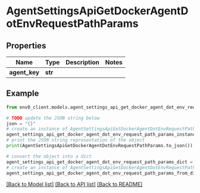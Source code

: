 # AgentSettingsApiGetDockerAgentDotEnvRequestPathParams


## Properties

Name | Type | Description | Notes
------------ | ------------- | ------------- | -------------
**agent_key** | **str** |  | 

## Example

```python
from env0_client.models.agent_settings_api_get_docker_agent_dot_env_request_path_params import AgentSettingsApiGetDockerAgentDotEnvRequestPathParams

# TODO update the JSON string below
json = "{}"
# create an instance of AgentSettingsApiGetDockerAgentDotEnvRequestPathParams from a JSON string
agent_settings_api_get_docker_agent_dot_env_request_path_params_instance = AgentSettingsApiGetDockerAgentDotEnvRequestPathParams.from_json(json)
# print the JSON string representation of the object
print(AgentSettingsApiGetDockerAgentDotEnvRequestPathParams.to_json())

# convert the object into a dict
agent_settings_api_get_docker_agent_dot_env_request_path_params_dict = agent_settings_api_get_docker_agent_dot_env_request_path_params_instance.to_dict()
# create an instance of AgentSettingsApiGetDockerAgentDotEnvRequestPathParams from a dict
agent_settings_api_get_docker_agent_dot_env_request_path_params_from_dict = AgentSettingsApiGetDockerAgentDotEnvRequestPathParams.from_dict(agent_settings_api_get_docker_agent_dot_env_request_path_params_dict)
```
[[Back to Model list]](../README.md#documentation-for-models) [[Back to API list]](../README.md#documentation-for-api-endpoints) [[Back to README]](../README.md)


